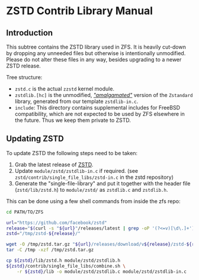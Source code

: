 # ZSTD Contrib Library Manual

## Introduction

This subtree contains the ZSTD library used in ZFS. It is heavily cut-down by
dropping any unneeded files but otherwise is intentionally unmodified. Please do
not alter these files in any way, besides upgrading to a newer ZSTD release.

Tree structure:

* `zstd.c` is the actual `zzstd` kernel module.
* `zstdlib.[hc]` is the unmodified, [_"amalgamated"_](https://github.com/facebook/zstd/blob/dev/contrib/single_file_libs/README.md)
	version of the `Zstandard` library, generated from our template `zstdlib-in.c`.
* `include`: This directory contains supplemental includes for FreeBSD
	compatibility, which are not expected to be used by ZFS elsewhere in the
	future. Thus we keep them private to ZSTD.

## Updating ZSTD

To update ZSTD the following steps need to be taken:

1. Grab the latest release of [ZSTD](https://github.com/facebook/zstd/releases).
2. Update `module/zstd/zstdlib-in.c` if required. (see
   `zstd/contrib/single_file_libs/zstd-in.c` in the zstd repository)
3. Generate the "single-file-library" and put it together with the header file
	 (`zstd/lib/zstd.h`) to `module/zstd/` as `zstdlib.c` and `zstdlib.h`.

This can be done using a few shell commands from inside the zfs repo:

~~~sh
cd PATH/TO/ZFS

url="https://github.com/facebook/zstd"
release="$(curl -s "${url}"/releases/latest | grep -oP '(?<=v)[\d\.]+')"
zstd="/tmp/zstd-${release}/"

wget -O /tmp/zstd.tar.gz "${url}/releases/download/v${release}/zstd-${release}.tar.gz"
tar -C /tmp -xzf /tmp/zstd.tar.gz

cp ${zstd}/lib/zstd.h module/zstd/zstdlib.h
${zstd}/contrib/single_file_libs/combine.sh \
	-r ${zstd}/lib -o module/zstd/zstdlib.c module/zstd/zstdlib-in.c
~~~
